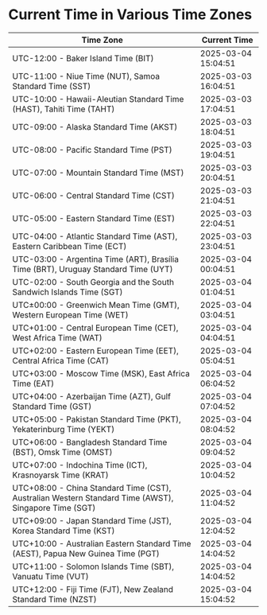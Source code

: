# Current Time in Various Time Zones

| Time Zone | Current Time |
|-----------|--------------|
| UTC-12:00 - Baker Island Time (BIT) | 2025-03-04 15:04:51 |
| UTC-11:00 - Niue Time (NUT), Samoa Standard Time (SST) | 2025-03-03 16:04:51 |
| UTC-10:00 - Hawaii-Aleutian Standard Time (HAST), Tahiti Time (TAHT) | 2025-03-03 17:04:51 |
| UTC-09:00 - Alaska Standard Time (AKST) | 2025-03-03 18:04:51 |
| UTC-08:00 - Pacific Standard Time (PST) | 2025-03-03 19:04:51 |
| UTC-07:00 - Mountain Standard Time (MST) | 2025-03-03 20:04:51 |
| UTC-06:00 - Central Standard Time (CST) | 2025-03-03 21:04:51 |
| UTC-05:00 - Eastern Standard Time (EST) | 2025-03-03 22:04:51 |
| UTC-04:00 - Atlantic Standard Time (AST), Eastern Caribbean Time (ECT) | 2025-03-03 23:04:51 |
| UTC-03:00 - Argentina Time (ART), Brasília Time (BRT), Uruguay Standard Time (UYT) | 2025-03-04 00:04:51 |
| UTC-02:00 - South Georgia and the South Sandwich Islands Time (SGT) | 2025-03-04 01:04:51 |
| UTC±00:00 - Greenwich Mean Time (GMT), Western European Time (WET) | 2025-03-04 03:04:51 |
| UTC+01:00 - Central European Time (CET), West Africa Time (WAT) | 2025-03-04 04:04:51 |
| UTC+02:00 - Eastern European Time (EET), Central Africa Time (CAT) | 2025-03-04 05:04:51 |
| UTC+03:00 - Moscow Time (MSK), East Africa Time (EAT) | 2025-03-04 06:04:52 |
| UTC+04:00 - Azerbaijan Time (AZT), Gulf Standard Time (GST) | 2025-03-04 07:04:52 |
| UTC+05:00 - Pakistan Standard Time (PKT), Yekaterinburg Time (YEKT) | 2025-03-04 08:04:52 |
| UTC+06:00 - Bangladesh Standard Time (BST), Omsk Time (OMST) | 2025-03-04 09:04:52 |
| UTC+07:00 - Indochina Time (ICT), Krasnoyarsk Time (KRAT) | 2025-03-04 10:04:52 |
| UTC+08:00 - China Standard Time (CST), Australian Western Standard Time (AWST), Singapore Time (SGT) | 2025-03-04 11:04:52 |
| UTC+09:00 - Japan Standard Time (JST), Korea Standard Time (KST) | 2025-03-04 12:04:52 |
| UTC+10:00 - Australian Eastern Standard Time (AEST), Papua New Guinea Time (PGT) | 2025-03-04 14:04:52 |
| UTC+11:00 - Solomon Islands Time (SBT), Vanuatu Time (VUT) | 2025-03-04 14:04:52 |
| UTC+12:00 - Fiji Time (FJT), New Zealand Standard Time (NZST) | 2025-03-04 15:04:52 |
